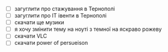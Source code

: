 - [ ] загуглити про стажування в Тернополі 
- [ ] загуглити про ІТ івенти в Тернополі 
- [ ] скачати ще музики
- [ ] я хочу змінити тему на ноуті з темної на яскраво рожеву 
- [ ] скачати VLC
- [ ] скачати power of persueison 